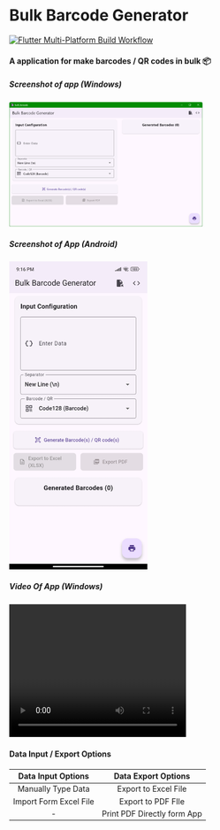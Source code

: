 # Bulk Barcode Generator

[![Flutter Multi-Platform Build Workflow](https://github.com/asciiblues/bulk_barcode/actions/workflows/flutter_build.yaml/badge.svg)](https://github.com/asciiblues/bulk_barcode/actions/workflows/flutter_build.yaml)

#### A application for make barcodes / QR codes in bulk 📦

##### Screenshot of app (Windows)

<img src="https://raw.githubusercontent.com/asciiblues/bulk_barcode/refs/heads/master/image.png" alt="Screenshot 1" width="350">

##### Screenshot of App (Android)

<img src="https://raw.githubusercontent.com/asciiblues/bulk_barcode/refs/heads/master/Screenshot_2025-06-20-21-16-11-232_com.example.bulk_barcode.jpg" alt="Screenshot 2" width="250"/>

##### Video Of App (Windows)
<video width="320" height="240" controls>
  <source src="https://github.com/asciiblues/bulk_barcode/raw/refs/heads/master/Screen%20Recording%202025-06-20%20212655.mp4" type="video/mp4">
  Video Of App (Windows)
</video>

#### Data Input / Export Options

|  Data Input Options  | Data Export Options |
| :-------------: |:-------------:|
| Manually Type Data     | Export to Excel File    |
| Import Form Excel File  | Export to PDF FIle   |
| - | Print PDF Directly form App |

